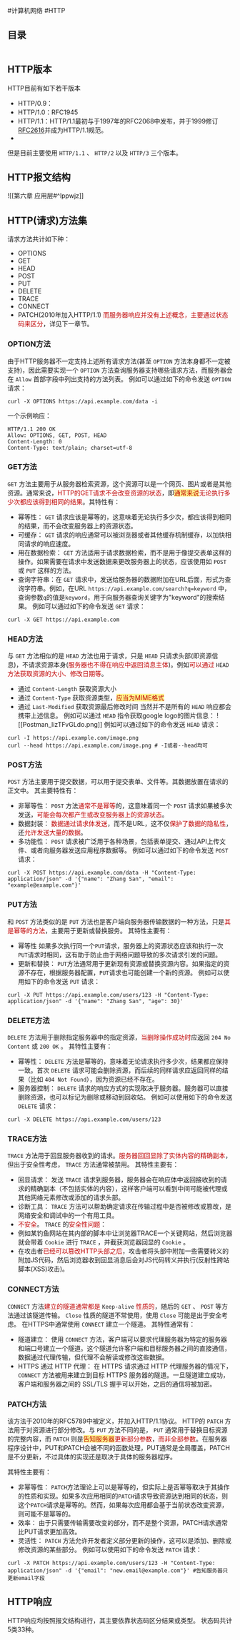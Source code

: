 #计算机网络 #HTTP

## 目录

```toc

```

## HTTP版本

HTTP目前有如下若干版本
- HTTP/0.9：
- HTTP/1.0：RFC1945
- HTTP/1.1：HTTP/1.1最初与于1997年的RFC2068中发布，并于1999修订[RFC2616](https://www.rfc-editor.org/rfc/rfc2616)并成为HTTP/1.1规范。
- 

但是目前主要使用 `HTTP/1.1` 、 `HTTP/2` 以及 `HTTP/3` 三个版本。

## HTTP报文结构

![[第六章 应用层#^lppwjz]]

## HTTP(请求)方法集

请求方法共计如下种：
- OPTIONS
- GET
- HEAD
- POST
- PUT
- DELETE
- TRACE
- CONNECT
- PATCH(2010年加入HTTP/1.1)
<font color="#c00000">而服务器响应并没有上述概念，主要通过状态码来区分</font>，详见下一章节。

### OPTION方法

由于HTTP服务器不一定支持上述所有请求方法(甚至 `OPTION` 方法本身都不一定被支持)，因此需要实现一个 `OPTION` 方法查询服务器支持哪些请求方法，而服务器会在 `Allow` 首部字段中列出支持的方法列表。
例如可以通过如下的命令发送 `OPTION` 请求：
```Shell
curl -X OPTIONS https://api.example.com/data -i
```
一个示例响应：
```HTTP
HTTP/1.1 200 OK
Allow: OPTIONS, GET, POST, HEAD
Content-Length: 0
Content-Type: text/plain; charset=utf-8
```

### GET方法

`GET` 方法主要用于从服务器检索资源，这个资源可以是一个网页、图片或者是其他资源。通常来说，<font color="#c00000">HTTP的GET请求不会改变资源的状态</font>，即<span style="background:#fff88f"><font color="#c00000">通常来说</font></span><font color="#c00000">无论执行多少次都应该得到相同的结果</font>。其特性有：
- 幂等性： `GET` 请求应该是幂等的，这意味着无论执行多少次，都应该得到相同的结果，而不会改变服务器上的资源状态。
- 可缓存： `GET` 请求的响应通常可以被浏览器或者其他缓存机制缓存，以加快相同请求的响应速度。
- 用在数据检索： `GET` 方法适用于请求数据检索，而不是用于像提交表单这样的操作。如果需要在请求中发送数据来更改服务器上的状态，应该使用如 `POST` 或 `PUT` 这样的方法。
- 查询字符串：在 `GET` 请求中，发送给服务器的数据附加在URL后面，形式为查询字符串。例如，在URL `https://api.example.com/search?q=keyword` 中，查询参数`q`的值是`keyword`，用于向服务器查询关键字为"keyword"的搜索结果。
例如可以通过如下的命令发送 `GET` 请求：
```Shell
curl -X GET https://api.example.com
```

### HEAD方法

与 `GET` 方法相似的是 `HEAD` 方法也用于请求，只是 `HEAD` 只请求头部(即资源信息)，不请求资源本身(<font color="#c00000">服务器也不得在响应中返回消息主体</font>)。例如<font color="#c00000">可以通过</font> `HEAD` <font color="#c00000">方法获取资源的大小、修改日期等</font>。
- 通过 `Content-Length` 获取资源大小
- 通过 `Content-Type` 获取资源类型，<span style="background:#fff88f"><font color="#c00000">应当为MIME格式</font></span>
- 通过 `Last-Modified` 获取资源最后修改时间
当然并不是所有的 `HEAD` 响应都会携带上述信息。
例如可以通过 `HEAD` 指令获取google logo的图片信息：
	![[Postman_lizTFvGLdo.png]]
例如可以通过如下的命令发送 `HEAD` 请求：
```Shell
curl -I https://api.example.com/image.png
curl --head https://api.example.com/image.png # -I或者--head均可
```

### POST方法

`POST` 方法主要用于提交数据，可以用于提交表单、文件等。其数据放置在请求的正文中。
其主要特性有：
- 非幂等性： `POST` 方法<font color="#c00000">通常不是幂等</font>的，这意味着同一个 `POST` 请求如果被多次发送，<font color="#c00000">可能会每次都产生或改变服务器上的资源状态</font>。
- 数据封装： <font color="#c00000">数据通过请求体发送</font>，而不是URL，这不仅<font color="#c00000">保护了数据的隐私性</font>，还<font color="#c00000">允许发送大量的数据</font>。
- 多功能性： `POST` 请求被广泛用于各种场景，包括表单提交、通过API上传文件、或者向服务器发送应用程序数据等。
例如可以通过如下的命令发送 `POST` 请求：
```Shell
curl -X POST https://api.example.com/data -H "Content-Type: application/json" -d '{"name": "Zhang San", "email": "example@example.com"}'
```

### PUT方法

和 `POST` 方法类似的是 `PUT` 方法也是客户端向服务器传输数据的一种方法，只是<font color="#c00000">其是幂等的方法</font>，主要用于更新或替换服务。
其特性主要有：
- 幂等性 如果多次执行同一个`PUT`请求，服务器上的资源状态应该和执行一次`PUT`请求时相同，这有助于防止由于网络问题导致的多次请求引发的问题。
- 更新和替换： `PUT`方法通常用于更新现有资源或替换资源内容。如果指定的资源不存在，根据服务器配置，`PUT`请求也可能创建一个新的资源。
例如可以使用如下的命令发送 `PUT` 请求：
```Shell
curl -X PUT https://api.example.com/users/123 -H "Content-Type: application/json" -d '{"name": "Zhang San", "age": 30}'
```

### DELETE方法

`DELETE` 方法用于删除指定服务器中的指定资源，<font color="#c00000">当删除操作成功时</font>应返回 `204 No Content` 或 `200 OK` 。
其特性主要有：
- 幂等性： `DELETE` 方法是幂等的，意味着无论请求执行多少次，结果都应保持一致。首次 `DELETE` 请求可能会删除资源，而后续的同样请求应返回同样的结果（比如 `404 Not Found`），因为资源已经不存在。
- 服务器控制： `DELETE` 请求的响应方式的实现取决于服务器。服务器可以直接删除资源，也可以标记为删除或移动到回收站。
例如可以使用如下的命令发送 `DELETE` 请求：
```Shell
curl -X DELETE https://api.example.com/users/123
```

### TRACE方法

`TRACE` 方法用于回显服务器收到的请求。<font color="#c00000">服务器回回显除了实体内容的精确副本</font>，但出于安全性考虑， `TRACE` 方法通常被禁用。
其特性主要有：
- 回显请求： 发送 `TRACE` 请求到服务器，服务器会在响应体中返回接收到的请求的精确副本（不包括实体的内容），这样客户端可以看到中间可能被代理或其他网络元素修改或添加的请求头部。
- 诊断工具： `TRACE` 方法可以帮助确定请求在传输过程中是否被修改或篡改，是网络安全和调试中的一个有用工具。
- <font color="#c00000">不安全</font>。
`TRACE` 的<font color="#c00000">安全性问题</font>：
- 例如某钓鱼网站在其内部的脚本中让浏览器TRACE一个关键网站，然后浏览器就会带着 `Cookie` 进行 `TRACE` ，并截获浏览器回显的 `Cookie` 。
- 在攻击者<font color="#c00000">已经可以篡改HTTP头部之后</font>，攻击者将头部中附加一些需要转义的附加JS代码，然后浏览器收到回显消息后会对JS代码转义并执行(反射性跨站脚本(XSS)攻击)。

### CONNECT方法

`CONNECT` 方法<font color="#c00000">建立的隧道通常都是</font> `Keep-alive` <font color="#c00000">性质的</font>，随后的 `GET` 、 `POST` 等方法通过该隧道传输。 `Close` 性质的隧道不常使用，使用 `Close` 可能是出于安全考虑。
在HTTPS中通常使用 `CONNECT` 建立一个隧道。
其特性通常有：
- 隧道建立： 使用 `CONNECT` 方法，客户端可以要求代理服务器为特定的服务器和端口号建立一个隧道。这个隧道允许客户端和目标服务器之间的直接通信，数据通过代理传输，但代理不会解读或修改这些数据。
- HTTPS 通过 HTTP 代理： 在 HTTPS 请求通过 HTTP 代理服务器的情况下，`CONNECT` 方法被用来建立到目标 HTTPS 服务器的隧道。一旦隧道建立成功，客户端和服务器之间的 SSL/TLS 握手可以开始，之后的通信将被加密。

### PATCH方法

该方法于2010年的RFC5789中被定义，并加入HTTP/1.1协议。
HTTP的 `PATCH` 方法用于对资源进行部分修改。与 `PUT` 方法不同的是， `PUT` 通常用于替换目标资源的完整内容，而 `PATCH` 则是<span style="background:#fff88f"><font color="#c00000">告知服务器</font></span><font color="#c00000">更新部分参数</font>，<font color="#c00000">而非全部参数</font>。在服务器程序设计中，PUT和PATCH会被不同的函数处理，PUT通常是全局覆盖，PATCH是不分更新，不过具体的实现还是取决于具体的服务器程序。

其特性主要有：
- 非幂等性： `PATCH`方法理论上可以是幂等的，但实际上是否幂等取决于其操作的性质和实现。如果多次应用相同的`PATCH`请求导致资源达到相同的状态，则这个`PATCH`请求是幂等的。然而，如果每次应用都会基于当前状态改变资源，则可能不是幂等的。
- 效率： 由于只需要传输需要改变的部分，而不是整个资源，PATCH请求通常比PUT请求更加高效。
- 灵活性： `PATCH` 方法允许开发者定义部分更新的操作，这可以是添加、删除或修改资源的某些部分。
例如可以使用如下的命令发送 `PATCH` 请求：
```Shell
curl -X PATCH https://api.example.com/users/123 -H "Content-Type: application/json" -d '{"email": "new.email@example.com"}' #告知服务器只更新email字段
```

## HTTP响应

HTTP响应均按照报文结构进行，其主要依靠状态码区分结果或类型。
状态码共计5类33种。

